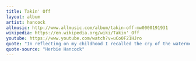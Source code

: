 ```yaml
---
title: Takin' Off
layout: album
artist: hancock
allmusic: http://www.allmusic.com/album/takin-off-mw0000191931
wikipedia: https://en.wikipedia.org/wiki/Takin'_Off
youtube: https://www.youtube.com/watch?v=uCo0F21HJro
quote: "In reflecting on my childhood I recalled the cry of the watermelon man... the wheels of his wagon beat out the rhythm on the cobblestones."
quote-source: "Herbie Hancock"
---
```

